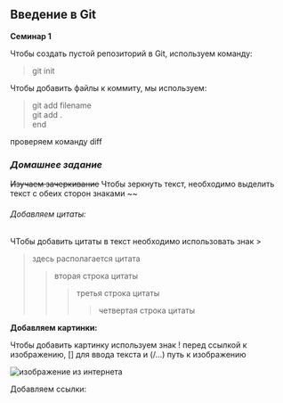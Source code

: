 ## Введение в Git

**Семинар 1**

Чтобы создать пустой репозиторий в Git, используем команду:
>git init

Чтобы добавить файлы к коммиту, мы используем:
> git add filename  
> git add .  
> end  

проверяем команду diff 

### *Домашнее задание*

~~Изучаем зачеркивание~~
Чтобы зеркнуть текст, необходимо выделить текст с обеих сторон знаками ~~

###### Добавляем цитаты:
ЧТобы добавить цитаты в текст необходимо использовать знак >
> здесь располагается цитата
>> вторая строка цитаты
>>> третья строка цитаты
>>>> четвертая строка цитаты

**Добавляем картинки:**

Чтобы добавить картинку используем знак ! перед ссылкой к изображению, [] для ввода текста и (/...) путь к изображению

![изображение из интернета](https://miro.medium.com/max/900/1*sSi5LWkfxZHNVuDLs2j2ug.png)

Добавляем ссылки: